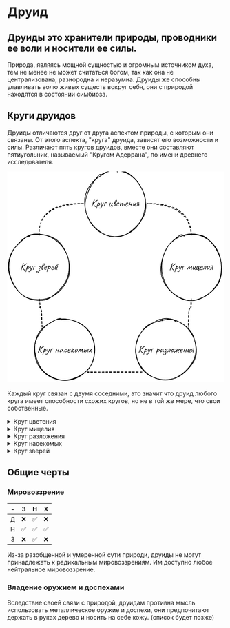 # Друид
## Друиды это хранители природы, проводники ее воли и носители ее силы. 
Природа, являясь мощной сущностью и огромным источником духа, тем не менее не может считаться богом,
так как она не централизована, разнородна и неразумна. Друиды же способны улавливать волю живых существ вокруг себя, 
они с природой находятся в состоянии симбиоза.  

## Круги друидов  
Друиды отличаются друг от друга аспектом природы, с которым они связаны. От этого аспекта, "круга" друида, зависят его возможности и силы.
Различают пять кругов друидов, вместе они составляют пятиугольник, называемый "Кругом Адеррана", по имени древнего исследователя.

![Круг Адеррана](./../Галерея/druid.png)

Каждый круг связан с двумя соседними, это значит что друид любого круга имеет способности схожих кругов, но не в той же мере, что свои собственные.

<details> 
  <summary>Круг цветения</summary>
  
Флорилиты имеют сильную связь с растениями, они способны призывать лозы, корни, плоды и прочие проявления флоры. Эти друиды - лучшие природные целители.
</details>
  
<details> 
  <summary>Круг мицелия</summary>
  
Мицеилиты связаны с грибами разных сортов. Им комфортнее в темноте и сырости, они способны призывать как болезнетворные споры так и полезные грибки.
</details>

<details> 
  <summary>Круг разложения</summary>
  
Декалиты представляют разложение и обновление природы. Они считают смерть не только неизбежным концом, но и новым началом. Им подвластны самые смертоносные болезни.
</details>
  
<details> 
  <summary>Круг насекомых</summary>
  
Этномолиты постоянно окружены роем различных насекомых. В их распоряжении есть как ядовитые скорпионы и пауки, так и полезные жуки-олени и прочая мелкая живность.
</details>

<details> 
  <summary>Круг зверей</summary>
  
Зоолиты без сопровождения четвероногими друзьями - редкое зрелище. Они могут как договариваться с дикими животными, так и устанавливать особую связь со своими компаньонами.
</details>

## Общие черты
### Мировоззрение
| - | З | Н | Х |
|:-:|:-:|:-:|:-:|
| Д |❌ |✅ |❌ | 
| Н |✅ |✅ |✅ |
| З |❌ |✅ |❌ |  

Из-за разобщенной и умеренной сути природи, друиды не могут принадлежать к радикальным мировоззрениям. Им доступно любое нейтральное мировоззрение.

### Владение оружием и доспехами
Вследствие своей связи с природой, друидам противна мысль использовать металлическое оружие и доспехи, они предпочитают держать в руках дерево и носить на себе кожу. (список будет позже)

### 
